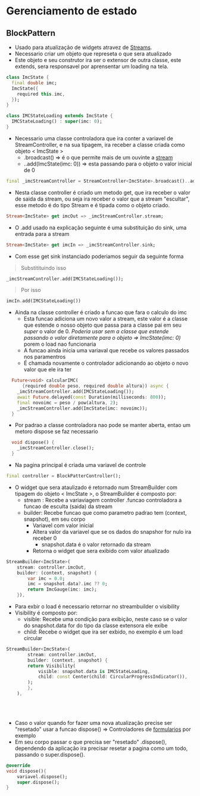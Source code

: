 # Gerenciamento de estado
## BlockPattern
- Usado para atualização de widgets atravez de [Streams](../../Dart/Dart_OO/Streams.md).
- Necessario criar um objeto que represeta o que sera atualizado
- Este objeto e seu construtor ira ser o extensor de outra classe, este extends, sera responsavel por aprensentar um loading na tela.
```dart
class ImcState {
  final double imc;
  ImcState({
    required this.imc,
  });
}

class IMCStateLoading extends ImcState {
  IMCStateLoading() : super(imc: 0);
}
```
- Necessario uma classe controladora que ira conter a variavel de StreamController, e na sua tipagem, ira receber a classe criada como objeto < ImcState >
    - .broadcast() => é o que permite mais de um ouvinte a [stream](../../Dart/Dart_OO/Streams.md#stream-asbroadcast)
    - ..add(ImcState(imc: 0)) => esta passando para o objeto o valor inicial de 0
```dart
final _imcStreamController = StreamController<ImcState>.broadcast()..add(ImcState(imc: 0));
```
- Nesta classe controller é criado um metodo get, que ira receber o valor de saida da stream, ou seja ira receber o valor que a stream "escultar", esse metodo é do tipo Stream e é tipada como o objeto criado.
```dart
Stream<ImcState> get imcOut => _imcStreamController.stream;
```
- O .add usado na explicação seguinte é uma substituição do sink, uma entrada para a stream
```dart
Stream<ImcState> get imcIn => _imcStreamController.sink;
```
- Com esse get sink instanciado poderiamos seguir da seguinte forma
>Substitituindo isso
```dart
_imcStreamController.add(IMCStateLoading());
```
>Por isso
```dart
imcIn.add(IMCStateLoading())
```
- Ainda na classe controller é criado a funcao que fara o calculo do imc
    - Esta funcao adiciona um novo valor a stream, este valor é a classe que estende o nosso objeto que passa para a classe pai em seu *super* o valor de 0. *Poderia usar sem a classe que estende passando o valor diretamente para o objeto => ImcState(imc: 0)* porem o load nao funcionaria
    - A funcao ainda inicia uma variaval que recebe os valores passados nos paramentros
    - É chamada novamente o controlador adicionando ao objeto o novo valor que ele ira ter
```dart
  Future<void> calcularIMC(
      {required double peso, required double altura}) async {
    _imcStreamController.add(IMCStateLoading());
    await Future.delayed(const Duration(milliseconds: 800));
    final novoimc = peso / pow(altura, 2);
    _imcStreamController.add(ImcState(imc: novoimc));
  }
```
- Por padrao a classe controladora nao pode se manter aberta, entao um metoro dispose se faz necessario
```dart
  void dispose() {
    _imcStreamController.close();
  }
```
- Na pagina principal é criada uma variavel de controle
```dart
final controller = BlockPatterController();
```
- O widget que sera ataulizado é retornado num StreamBuilder com tipagem do objeto < ImcState >, o StreamBuilder é composto por:
    - stream : Recebe a variaviagem controller .funcao controladora a funcao de esculta (saida) da stream
    - builder: Recebe funcao que como parametro padrao tem (context, snapshot), em seu corpo
        - Variavel com valor inicial
        - Altera valor da variavel que se os dados do snapshor for nulo ira receber 0
            - snapshot.data é o valor retornado da stream
        - Retorna o widget que sera exibido com valor atualizado
```dart
StreamBuilder<ImcState>(
    stream: controller.imcOut,
    builder: (context, snapshot) {
        var imc = 0.0;
        imc = snapshot.data?.imc ?? 0;
        return ImcGauge(imc: imc);
    }),
```
- Para exbir o load é necessario retornar no streambuilder o visibility
- Visibility é composto por:
    - visible: Recebe uma condição para exibição, neste caso se o valor do snapshot.data for do tipo da classe extensora ele exibe
    - child: Recebe o widget que ira ser exbido, no exemplo é um load circular
```dart
StreamBuilder<ImcState>(
        stream: controller.imcOut,
        builder: (context, snapshot) {
        return Visibility(
            visible: snapshot.data is IMCStateLoading,
            child: const Center(child: CircularProgressIndicator()),
        );
        },
    ),

```

<br>
<br>

- Caso o valor quando for fazer uma nova atualização precise ser "resetado" usar a funcao dispose() => Controladores de [formularios](../Widgets/Forms.md#form) por exemplo
- Em seu corpo passar o que precisa ser "resetado" .dispose(), dependendo da aplicação ira precisar resetar a pagina como um todo, passando o super.dispose().

```dart
@override
void dispose(){
    variavel.dispose();
    super.dispose();
}
```
